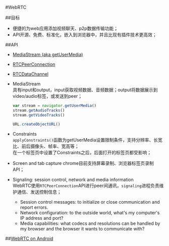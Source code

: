 #WebRTC

##目标
+  便捷的为web应用添加视频聊天、p2p数据传输功能；
+  API开源、免费、标准化，嵌入到浏览器中，并且比现有插件技术更高效；

##API
+  [MediaStream (aka getUserMedia)](http://www.html5rocks.com/en/tutorials/webrtc/basics/#toc-mediastream)
+  [RTCPeerConnection](http://www.html5rocks.com/en/tutorials/webrtc/basics/#toc-rtcpeerconnection)
+  [RTCDataChannel](http://www.html5rocks.com/en/tutorials/webrtc/basics/#toc-rtcdatachannel)

+  MediaStream  
	具有input和output，input获取视频数据、音频数据；output将数据展示到video/audio标签，或发送到peer；
	```javascript
	var stream = navigator.getUserMedia()
	stream.getAudioTracks()
	stream.getVideoTracks()
	
	URL.createObjectURL() 
	```
+  Constraints  
	`applyConstraints()`函数为getUserMedia设置限制条件，支持分辨率、长宽比、前后摄像头、帧率、宽高等；  
	在一个标签页中设置了Constraints之后，后面打开的标签页都受影响；  
+  Screen and tab capture
	chrome目前支持屏幕录制、浏览器标签页录制API；
+  Signaling: session control, network and media information  
	WebRTC使用`RTCPeerConnection`API进行peer间通讯，`signaling`进程负责维护通信、发送控制信息；  
	+  Session control messages: to initialize or close communication and report errors.
	+  Network configuration: to the outside world, what's my computer's IP address and port?
	+  Media capabilities: what codecs and resolutions can be handled by my browser and the browser it wants to communicate with?
	
##[WebRTC on Android](https://tech.appear.in/2015/05/25/Introduction-to-WebRTC-on-Android/)